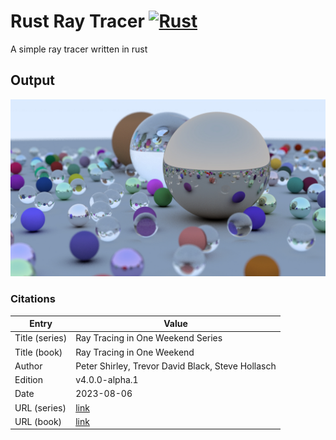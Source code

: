 # Rust Ray Tracer [![Rust](https://github.com/EricFalkenberg/rust-ray-tracer/actions/workflows/rust.yml/badge.svg)](https://github.com/EricFalkenberg/rust-ray-tracer/actions/workflows/rust.yml)
A simple ray tracer written in rust

## Output
<p align="center">
  <img src="https://github.com/EricFalkenberg/rust-ray-tracer/blob/master/examples/complex.jpg"/>
</p>

### Citations
| Entry          | Value                                                                  |
|----------------|------------------------------------------------------------------------|
| Title (series) | Ray Tracing in One Weekend Series                                      |
| Title (book)   | Ray Tracing in One Weekend                                             |
| Author         | Peter Shirley, Trevor David Black, Steve Hollasch                      |
| Edition        | v4.0.0-alpha.1                                                         |
| Date           | 2023-08-06                                                             |
| URL (series)   | [link](https://raytracing.github.io/)                                  |
| URL (book)     | [link](https://raytracing.github.io/books/RayTracingInOneWeekend.html) |
